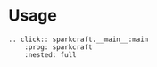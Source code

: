 # Usage

```{eval-rst}
.. click:: sparkcraft.__main__:main
    :prog: sparkcraft
    :nested: full
```
